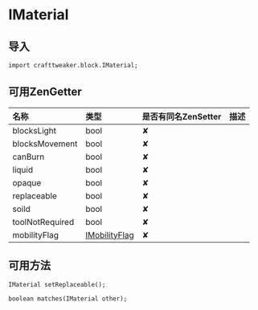 # IMaterial

## 导入

`import crafttweaker.block.IMaterial;`

## 可用ZenGetter

| 名称 | 类型 | 是否有同名ZenSetter | 描述 |
| :--- | :--- | :--- | :--- |
| blocksLight | bool | ✘ |  |
| blocksMovement | bool | ✘ |  |
| canBurn | bool | ✘ |  |
| liquid | bool | ✘ |  |
| opaque | bool | ✘ |  |
| replaceable | bool | ✘ |  |
| soild | bool | ✘ |  |
| toolNotRequired | bool | ✘ |  |
| mobilityFlag | [IMobilityFlag](https://youyi580.gitbook.io/zentutorial/crafttweaker-lib/block/imobilityflag) | ✘ |  |

## 可用方法

`IMaterial setReplaceable();`

`boolean matches(IMaterial other);`

